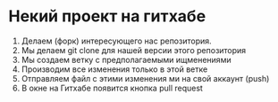 # Некий проект на гитхабе


1. Делаем (форк) интересующего нас репозитория.
2. Мы делаем git clone для нашей версии этого репозитория
3. Мы создаем ветку с предполагаемыми ищменениями
4. Производим все изменения только в этой ветке
5. Отправляем файл с этими изменения ми на свой аккаунт (push)
6. В окне на Гитхабе появится кнопка pull request
